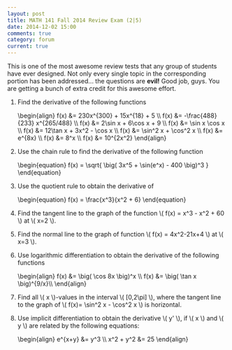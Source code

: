 ```yaml
---
layout: post
title: MATH 141 Fall 2014 Review Exam (2|5)
date: 2014-12-02 15:00
comments: true
category: forum
current: true
---
```


<div class="well">
	This is one of the most awesome review tests that any group of students have ever designed.  Not only every single topic in the corresponding portion has been addressed... the questions are <strong>evil!</strong>   Good job, guys.  You are getting a bunch of extra credit for this awesome effort.
</div>

1. Find the derivative of the following functions

	<div>
		\begin{align}
		f(x) &= 230x^{300} + 15x^{18} + 5 \\
		f(x) &= -\frac{488}{233} x^{265/488} \\
		f(x) &= 2\sin x + 6\cos x + 9 \\
		f(x) &= \sin x \cos x \\
		f(x) &= 12\tan x + 3x^2 - \cos x \\
		f(x) &= \sin^2 x + \cos^2 x \\
		f(x) &= e^{8x} \\
		f(x) &= 8^x \\
		f(x) &= 10^{2x^2}
		\end{align}
	</div>

2. Use the chain rule to find the derivative of the following function

	<div>
		\begin{equation}
		f(x) = \sqrt{ \big( 3x^5 + \sin(e^x) - 400 \big)^3 }	
		\end{equation}
	</div>

3. Use the quotient rule to obtain the derivative of

	<div>
		\begin{equation}
		f(x) = \frac{x^3}{x^2 + 6}	
		\end{equation}
	</div>

4. Find the tangent line to the graph of the function <span>\\( f(x) = x^3 - x^2 + 60 \\)</span> at <span>\\( x=2 \\)</span>.
5. Find the normal line to the graph of function <span>\\( f(x) = 4x^2-21x+4 \\)</span> at <span>\\( x=3 \\)</span>.
6. Use logarithmic differentiation to obtain the derivative of the following functions

	<div>
		\begin{align}
		f(x) &= \big( \cos 8x \big)^x	\\
		f(x) &= \big( \tan x \big)^{9/x}\\
		\end{align}
	</div>

7. Find all <span>\\( x \\)</span>-values in the interval <span>\\( [0,2\pi] \\)</span>, where the tangent line to the graph of <span>\\( f(x)= \sin^2 x - \cos^2 x \\)</span> is horizontal.
8. Use implicit differentiation to obtain the derivative <span>\\( y' \\)</span>, if <span>\\( x \\)</span> and <span>\\( y \\)</span> are related by the following equations:

	<div>
		\begin{align}
		e^{x+y} &= y^3 \\
		x^2 + y^2 &= 25		
		\end{align}
	</div>
	